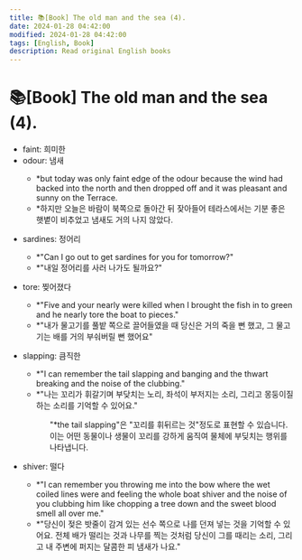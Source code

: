 ```yaml
---
title: 📚[Book] The old man and the sea (4).
date: 2024-01-28 04:42:00
modified: 2024-01-28 04:42:00
tags: [English, Book]
description: Read original English books
---
```


# 📚[Book] The old man and the sea (4).

<p>
    <ul>
        <li>faint: 희미한</li>
        <li>odour: 냄새</li>
        <ul>
            <li>*but today was only faint edge of the odour because the wind had backed into the north and then dropped off and it was pleasant and sunny on the Terrace.</li>
            <li>*하지만 오늘은 바람이 북쪽으로 돌아간 뒤 잦아들어 테라스에서는 기분 좋은 햇볕이 비추었고 냄새도 거의 나지 않았다.</li>
        </ul>
    </ul>
</p>

<p>
    <ul>
        <li>sardines: 정어리</li>
        <ul>
            <li>*"Can I go out to get sardines for you for tomorrow?"</li>
            <li>*"내일 정어리를 사러 나가도 될까요?"</li>
        </ul>
    </ul>
</p>

<p>
    <ul>
        <li>tore: 찢어졌다</li>
        <ul>
            <li>*"Five and your nearly were killed when I brought the fish in to green and he nearly tore the boat to pieces."</li>
            <li>*"내가 물고기를 풀밭 쪽으로 끌어들였을 때 당신은 거의 죽을 뻔 했고, 그 물고기는 배를 거의 부숴버릴 뻔 했어요"</li>
        </ul>
    </ul>
</p>

<p>
    <ul>
        <li>slapping: 큼직한</li>
        <ul>
            <li>*"I can remember the tail slapping and banging and the thwart breaking and the noise of the clubbing."</li>
            <li>*"나는 꼬리가 휘갈기며 부닺치는 노리, 좌석이 부저지는 소리, 그리고 몽둥이질하는 소리를 기억할 수 있어요."</li>
            <ul>
                "*the tail slapping"은 "꼬리를 휘뒤르는 것"정도로 표현할 수 있습니다.<br>
                이는 어떤 동물이나 생물이 꼬리를 강하게 움직여 물체에 부딪치는 행위를 나타냅니다.
            </ul>
        </ul>
    </ul>
</p>

<p>
    <ul>
        <li>shiver: 떨다</li>
        <ul>
            <li>*"I can remember you throwing me into the bow where the wet coiled lines were and feeling the whole boat shiver and the noise of you clubbing him like chopping a tree down and the sweet blood smell all over me."</li>
            <li>*"당신이 젖은 밧줄이 감겨 있는 선수 쪽으로 나를 던져 넣는 것을 기억할 수 있어요. 전체 배가 떨리는 것과 나무를 찍는 것처럼 당신이 그를 때리는 소리, 그리고 내 주변에 퍼지는 달콤한 피 냄새가 나요."</li>
        </ul>
    </ul>
</p>
